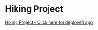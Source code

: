 # Hiking Project

<a href="https://guapguap.github.io/travel-project/">Hiking Project - Click here for deployed app</a>
